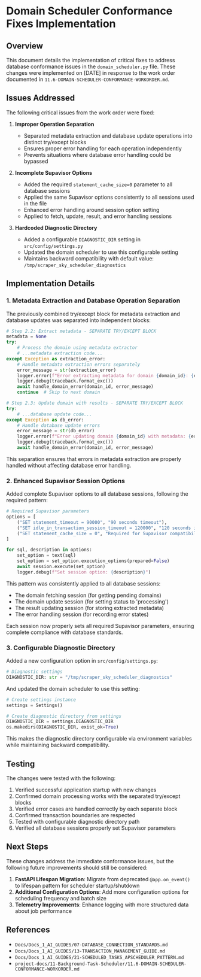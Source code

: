 # Domain Scheduler Conformance Fixes Implementation

## Overview

This document details the implementation of critical fixes to address database conformance issues in the `domain_scheduler.py` file. These changes were implemented on [DATE] in response to the work order documented in `11.6-DOMAIN-SCHEDULER-CONFORMANCE-WORKORDER.md`.

## Issues Addressed

The following critical issues from the work order were fixed:

1. **Improper Operation Separation**

   - Separated metadata extraction and database update operations into distinct try/except blocks
   - Ensures proper error handling for each operation independently
   - Prevents situations where database error handling could be bypassed

2. **Incomplete Supavisor Options**

   - Added the required `statement_cache_size=0` parameter to all database sessions
   - Applied the same Supavisor options consistently to all sessions used in the file
   - Enhanced error handling around session option setting
   - Applied to fetch, update, result, and error handling sessions

3. **Hardcoded Diagnostic Directory**
   - Added a configurable `DIAGNOSTIC_DIR` setting in `src/config/settings.py`
   - Updated the domain scheduler to use this configurable setting
   - Maintains backward compatibility with default value: `/tmp/scraper_sky_scheduler_diagnostics`

## Implementation Details

### 1. Metadata Extraction and Database Operation Separation

The previously combined try/except block for metadata extraction and database updates was separated into independent blocks:

```python
# Step 2.2: Extract metadata - SEPARATE TRY/EXCEPT BLOCK
metadata = None
try:
    # Process the domain using metadata extractor
    # ...metadata extraction code...
except Exception as extraction_error:
    # Handle metadata extraction errors separately
    error_message = str(extraction_error)
    logger.error(f"Error extracting metadata for domain {domain_id}: {error_message}")
    logger.debug(traceback.format_exc())
    await handle_domain_error(domain_id, error_message)
    continue  # Skip to next domain

# Step 2.3: Update domain with results - SEPARATE TRY/EXCEPT BLOCK
try:
    # ...database update code...
except Exception as db_error:
    # Handle database update errors
    error_message = str(db_error)
    logger.error(f"Error updating domain {domain_id} with metadata: {error_message}")
    logger.debug(traceback.format_exc())
    await handle_domain_error(domain_id, error_message)
```

This separation ensures that errors in metadata extraction are properly handled without affecting database error handling.

### 2. Enhanced Supavisor Session Options

Added complete Supavisor options to all database sessions, following the required pattern:

```python
# Required Supavisor parameters
options = [
    ("SET statement_timeout = 90000", "90 seconds timeout"),
    ("SET idle_in_transaction_session_timeout = 120000", "120 seconds idle timeout"),
    ("SET statement_cache_size = 0", "Required for Supavisor compatibility")
]

for sql, description in options:
    set_option = text(sql)
    set_option = set_option.execution_options(prepared=False)
    await session.execute(set_option)
    logger.debug(f"Set session option: {description}")
```

This pattern was consistently applied to all database sessions:

- The domain fetching session (for getting pending domains)
- The domain update session (for setting status to 'processing')
- The result updating session (for storing extracted metadata)
- The error handling session (for recording error states)

Each session now properly sets all required Supavisor parameters, ensuring complete compliance with database standards.

### 3. Configurable Diagnostic Directory

Added a new configuration option in `src/config/settings.py`:

```python
# Diagnostic settings
DIAGNOSTIC_DIR: str = "/tmp/scraper_sky_scheduler_diagnostics"
```

And updated the domain scheduler to use this setting:

```python
# Create settings instance
settings = Settings()

# Create diagnostic directory from settings
DIAGNOSTIC_DIR = settings.DIAGNOSTIC_DIR
os.makedirs(DIAGNOSTIC_DIR, exist_ok=True)
```

This makes the diagnostic directory configurable via environment variables while maintaining backward compatibility.

## Testing

The changes were tested with the following:

1. Verified successful application startup with new changes
2. Confirmed domain processing works with the separated try/except blocks
3. Verified error cases are handled correctly by each separate block
4. Confirmed transaction boundaries are respected
5. Tested with configurable diagnostic directory path
6. Verified all database sessions properly set Supavisor parameters

## Next Steps

These changes address the immediate conformance issues, but the following future improvements should still be considered:

1. **FastAPI Lifespan Migration**: Migrate from deprecated `@app.on_event()` to lifespan pattern for scheduler startup/shutdown
2. **Additional Configuration Options**: Add more configuration options for scheduling frequency and batch size
3. **Telemetry Improvements**: Enhance logging with more structured data about job performance

## References

- `Docs/Docs_1_AI_GUIDES/07-DATABASE_CONNECTION_STANDARDS.md`
- `Docs/Docs_1_AI_GUIDES/13-TRANSACTION_MANAGEMENT_GUIDE.md`
- `Docs/Docs_1_AI_GUIDES/21-SCHEDULED_TASKS_APSCHEDULER_PATTERN.md`
- `project-docs/11-Background-Task-Scheduler/11.6-DOMAIN-SCHEDULER-CONFORMANCE-WORKORDER.md`
